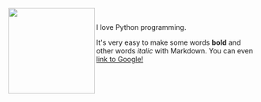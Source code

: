 
<img src='https://i.imgur.com/Se69RUF.jpg' align="LEFT" width="175"> <br>

I love Python programming.

It's very easy to make some words **bold** and other words *italic* with Markdown. You can even [link to Google!](http://google.com)


